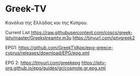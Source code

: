# Greek-TV
Kανάλια της Ελλάδας και της Κύπρου.

Current List
https://raw.githubusercontent.com/coscs/greek-iptv/master/Greekstreamtv.m3u
https://tinyurl.com/iptvgreek2



EPG1:
https://github.com/GreekTVApp/epg-greece-cyprus/releases/download/EPG/epg.xml

EPG 2:
https://tinyurl.com/greekepg
https://iptv-org.github.io/epg/guides/gr/cosmote.gr.epg.xml